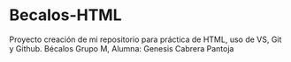 # Becalos-HTML
Proyecto creación de mi repositorio para práctica de HTML, uso de VS, Git y Github. Bécalos Grupo M, Alumna: Genesis Cabrera Pantoja

